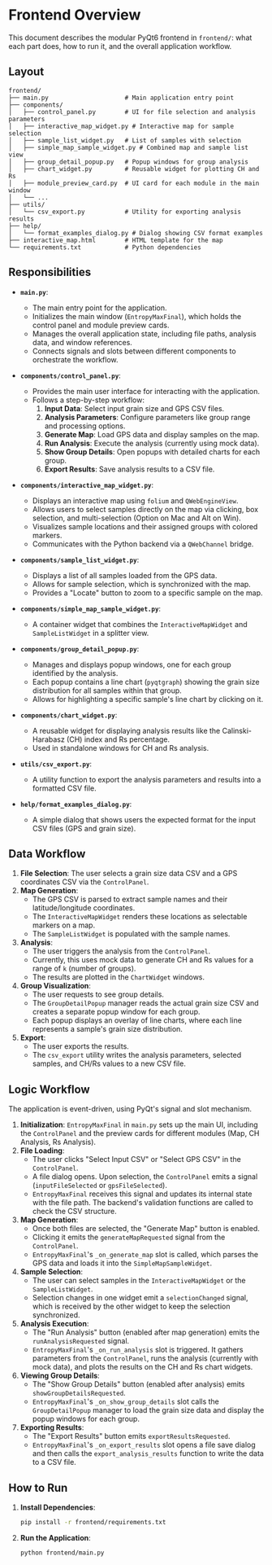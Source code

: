 # Frontend Overview

This document describes the modular PyQt6 frontend in `frontend/`: what each part does, how to run it, and the overall application workflow.

## Layout

```
frontend/
├── main.py                     # Main application entry point
├── components/
│   ├── control_panel.py        # UI for file selection and analysis parameters
│   ├── interactive_map_widget.py # Interactive map for sample selection
│   ├── sample_list_widget.py   # List of samples with selection
│   ├── simple_map_sample_widget.py # Combined map and sample list view
│   ├── group_detail_popup.py   # Popup windows for group analysis
│   ├── chart_widget.py         # Reusable widget for plotting CH and Rs
│   ├── module_preview_card.py  # UI card for each module in the main window
│   └── ...
├── utils/
│   └── csv_export.py           # Utility for exporting analysis results
├── help/
│   └── format_examples_dialog.py # Dialog showing CSV format examples
├── interactive_map.html        # HTML template for the map
└── requirements.txt            # Python dependencies
```

## Responsibilities

- **`main.py`**:
    - The main entry point for the application.
    - Initializes the main window (`EntropyMaxFinal`), which holds the control panel and module preview cards.
    - Manages the overall application state, including file paths, analysis data, and window references.
    - Connects signals and slots between different components to orchestrate the workflow.

- **`components/control_panel.py`**:
    - Provides the main user interface for interacting with the application.
    - Follows a step-by-step workflow:
        1.  **Input Data**: Select input grain size and GPS CSV files.
        2.  **Analysis Parameters**: Configure parameters like group range and processing options.
        3.  **Generate Map**: Load GPS data and display samples on the map.
        4.  **Run Analysis**: Execute the analysis (currently using mock data).
        5.  **Show Group Details**: Open popups with detailed charts for each group.
        6.  **Export Results**: Save analysis results to a CSV file.

- **`components/interactive_map_widget.py`**:
    - Displays an interactive map using `folium` and `QWebEngineView`.
    - Allows users to select samples directly on the map via clicking, box selection, and multi-selection (Option on Mac and Alt on Win).
    - Visualizes sample locations and their assigned groups with colored markers.
    - Communicates with the Python backend via a `QWebChannel` bridge.

- **`components/sample_list_widget.py`**:
    - Displays a list of all samples loaded from the GPS data.
    - Allows for sample selection, which is synchronized with the map.
    - Provides a "Locate" button to zoom to a specific sample on the map.

- **`components/simple_map_sample_widget.py`**:
    - A container widget that combines the `InteractiveMapWidget` and `SampleListWidget` in a splitter view.

- **`components/group_detail_popup.py`**:
    - Manages and displays popup windows, one for each group identified by the analysis.
    - Each popup contains a line chart (`pyqtgraph`) showing the grain size distribution for all samples within that group.
    - Allows for highlighting a specific sample's line chart by clicking on it.

- **`components/chart_widget.py`**:
    - A reusable widget for displaying analysis results like the Calinski-Harabasz (CH) index and Rs percentage.
    - Used in standalone windows for CH and Rs analysis.

- **`utils/csv_export.py`**:
    - A utility function to export the analysis parameters and results into a formatted CSV file.

- **`help/format_examples_dialog.py`**:
    - A simple dialog that shows users the expected format for the input CSV files (GPS and grain size).

## Data Workflow

1.  **File Selection**: The user selects a grain size data CSV and a GPS coordinates CSV via the `ControlPanel`.
2.  **Map Generation**:
    - The GPS CSV is parsed to extract sample names and their latitude/longitude coordinates.
    - The `InteractiveMapWidget` renders these locations as selectable markers on a map.
    - The `SampleListWidget` is populated with the sample names.
3.  **Analysis**:
    - The user triggers the analysis from the `ControlPanel`.
    - Currently, this uses mock data to generate CH and Rs values for a range of `k` (number of groups).
    - The results are plotted in the `ChartWidget` windows.
4.  **Group Visualization**:
    - The user requests to see group details.
    - The `GroupDetailPopup` manager reads the actual grain size CSV and creates a separate popup window for each group.
    - Each popup displays an overlay of line charts, where each line represents a sample's grain size distribution.
5.  **Export**:
    - The user exports the results.
    - The `csv_export` utility writes the analysis parameters, selected samples, and CH/Rs values to a new CSV file.

## Logic Workflow

The application is event-driven, using PyQt's signal and slot mechanism.

1.  **Initialization**: `EntropyMaxFinal` in `main.py` sets up the main UI, including the `ControlPanel` and the preview cards for different modules (Map, CH Analysis, Rs Analysis).
2.  **File Loading**:
    - The user clicks "Select Input CSV" or "Select GPS CSV" in the `ControlPanel`.
    - A file dialog opens. Upon selection, the `ControlPanel` emits a signal (`inputFileSelected` or `gpsFileSelected`).
    - `EntropyMaxFinal` receives this signal and updates its internal state with the file path. The backend's validation functions are called to check the CSV structure.
3.  **Map Generation**:
    - Once both files are selected, the "Generate Map" button is enabled.
    - Clicking it emits the `generateMapRequested` signal from the `ControlPanel`.
    - `EntropyMaxFinal`'s `_on_generate_map` slot is called, which parses the GPS data and loads it into the `SimpleMapSampleWidget`.
4.  **Sample Selection**:
    - The user can select samples in the `InteractiveMapWidget` or the `SampleListWidget`.
    - Selection changes in one widget emit a `selectionChanged` signal, which is received by the other widget to keep the selection synchronized.
5.  **Analysis Execution**:
    - The "Run Analysis" button (enabled after map generation) emits the `runAnalysisRequested` signal.
    - `EntropyMaxFinal`'s `_on_run_analysis` slot is triggered. It gathers parameters from the `ControlPanel`, runs the analysis (currently with mock data), and plots the results on the CH and Rs chart widgets.
6.  **Viewing Group Details**:
    - The "Show Group Details" button (enabled after analysis) emits `showGroupDetailsRequested`.
    - `EntropyMaxFinal`'s `_on_show_group_details` slot calls the `GroupDetailPopup` manager to load the grain size data and display the popup windows for each group.
7.  **Exporting Results**:
    - The "Export Results" button emits `exportResultsRequested`.
    - `EntropyMaxFinal`'s `_on_export_results` slot opens a file save dialog and then calls the `export_analysis_results` function to write the data to a CSV file.

## How to Run

1.  **Install Dependencies**:
    ```bash
    pip install -r frontend/requirements.txt
    ```

2.  **Run the Application**:
    ```bash
    python frontend/main.py
    ```
